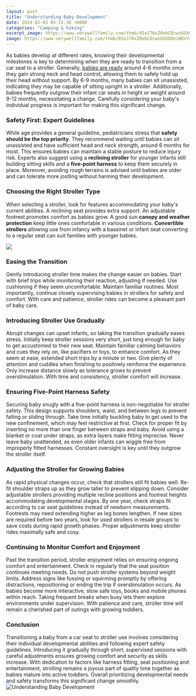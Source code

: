 ```yaml
---
layout: post
title: "Understanding Baby Development"
date: 2024-02-03 05:15:36 +0000
categories: "Camping & hiking"
excerpt_image: https://www.verywellfamily.com/thmb/8IeJ76xZ0ebCDcwoGGhOUniWOsY=/1501x1001/filters:no_upscale():max_bytes(150000):strip_icc()/babys-first-year-16-5b7c17b1c9e77c00507de476.png
image: https://www.verywellfamily.com/thmb/8IeJ76xZ0ebCDcwoGGhOUniWOsY=/1501x1001/filters:no_upscale():max_bytes(150000):strip_icc()/babys-first-year-16-5b7c17b1c9e77c00507de476.png
---
```


As babies develop at different rates, knowing their developmental milestones is key to determining when they are ready to transition from a car seat to a stroller. Generally, [babies are ready](https://store.fi.io.vn/funny-video-gamer-xmas-i-paused-my-game-to-be-here-christmas-24/men&) around 4-6 months once they gain strong neck and head control, allowing them to safely hold up their head without support. By 6-9 months, many babies can sit unassisted, indicating they may be capable of sitting upright in a stroller. Additionally, babies frequently outgrow their infant car seats in height or weight around 9-12 months, necessitating a change. Carefully considering your baby's individual progress is important for making this significant change.
### Safety First: Expert Guidelines  
While age provides a general guideline, pediatricians stress that **safety should be the top priority**. They recommend waiting until babies can sit unassisted and have sufficient head and neck strength, around 6 months for most. This ensures babies can maintain a stable posture to reduce injury risk. Experts also suggest using a **reclining stroller** for younger infants still building sitting skills and a **five-point harness** to keep them securely in place. Moreover, avoiding rough terrains is advised until babies are older and can tolerate more jostling without harming their development.  
### Choosing the Right Stroller Type
When selecting a stroller, look for features accommodating your baby's current abilities. A reclining seat provides extra support. An adjustable footrest promotes comfort as babies grow. A good sun **canopy and weather protection** keep little ones comfortable in various conditions. **Convertible strollers** allowing use from infancy with a bassinet or infant seat converting to a regular seat can suit families with younger babies.

![](https://1.bp.blogspot.com/-G1z5f-rL3Cc/WrMhMYFW-hI/AAAAAAABTdA/h0rxykpuo4AboyTefirSBvjOYDPIc50_wCK4BGAYYCw/s1600/Prenatal%2BDevelopment%2B-%2BHuman%2BDevelopment%2BFrom%2BConception%2BTo%2BBirth-780652.png)
### Easing the Transition 
Gently introducing stroller time makes the change easier on babies. Start with brief trips while monitoring their reaction, adjusting if needed. Use cushioning if they seem uncomfortable. Maintain familiar routines. Most importantly, continue closely supervising babies in strollers for safety and comfort. With care and patience, stroller rides can become a pleasant part of baby care.
### Introducing Stroller Use Gradually
Abrupt changes can upset infants, so taking the transition gradually eases stress. Initially keep stroller sessions very short, just long enough for baby to get accustomed to their new seat. Maintain familiar calming behaviors and cues they rely on, like pacifiers or toys, to enhance comfort. As they seem at ease, extended short trips by a minute or two. Give plenty of attention and cuddles when finishing to positively reinforce the experience. Only increase distance slowly as tolerance grows to prevent overstimulation. With time and consistency, stroller comfort will increase.
### Ensuring Five-Point Harness Safety  
Securing baby snugly with a five-point harness is non-negotiable for stroller safety. This design supports shoulders, waist, and between legs to prevent falling or sliding through. Take time initially buckling baby to get used to the new confinement, which may feel restrictive at first. Check for proper fit by inserting no more than one finger between straps and baby. Avoid using a blanket or coat under straps, as extra layers make fitting imprecise. Never leave baby unattended, as even older infants can wiggle free from improperly fitted harnesses. Constant oversight is key until they outgrow the stroller itself.
### Adjusting the Stroller for Growing Babies
As rapid physical changes occur, check that strollers still fit babies well. Re-fit shoulder straps up as they grow taller to prevent slipping down. Consider adjustable strollers providing multiple recline positions and footrest heights accommodating developmental stages. By one year, check straps fit according to car seat guidelines instead of newborn measurements. Footrests may need extending higher as leg bones lengthen. If new sizes are required before two years, look for used strollers in resale groups to save costs during rapid growth phases. Proper adjustments keep stroller rides maximally safe and cosy.  
### Continuing to Monitor Comfort and Enjoyment 
Past the transition period, stroller enjoyment relies on ensuring ongoing comfort and entertainment. Check in regularly that the seat position continues meeting needs. Do not push stroller systems beyond weight limits. Address signs like fussing or squirming promptly by offering distractions, repositioning or ending the trip if overstimulation occurs. As babies become more interactive, stow safe toys, books and mobile phones within reach. Taking frequent breaks when busy lets them explore environments under supervision. With patience and care, stroller time will remain a cherished part of outings with growing toddlers.
### Conclusion 
Transitioning a baby from a car seat to stroller use involves considering their individual developmental abilities and following expert safety guidelines. Introducing it gradually through short, supervised sessions with careful adjustments ensures growing comfort and security as skills increase. With dedication to factors like harness fitting, seat positioning and entertainment, strolling remains a joyous part of quality time together as babies mature into active toddlers. Overall prioritizing developmental needs and safety transforms this significant change smoothly.
![Understanding Baby Development](https://www.verywellfamily.com/thmb/8IeJ76xZ0ebCDcwoGGhOUniWOsY=/1501x1001/filters:no_upscale():max_bytes(150000):strip_icc()/babys-first-year-16-5b7c17b1c9e77c00507de476.png)